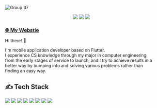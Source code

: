 ![Group 37](https://github.com/ParrottKim/ParrottKim/assets/83802425/0aafe73a-71b3-4094-992c-dee31a803c7f)
<div align=center>
<a href="https://instagram.com/parrottkim_/"><img src="https://img.shields.io/badge/Instagram-E4405F?style=for-the-badge&logo=Instagram&logoColor=white"/></a>
<a href="https://www.linkedin.com/in/parrott-kim-40701823b/"><img src="https://img.shields.io/badge/LinkedIn-0A66C2?style=for-the-badge&logo=LinkedIn&logoColor=white"/></a>
<a href="mailto:parrottkim21@gmail.com"><img src="https://img.shields.io/badge/Gmail-EA4335?style=for-the-badge&logo=Gmail&logoColor=white"/></a>
</div>
  
### [🌐 My Webstie](https://parrottkim.github.io) 

Hi there! 👋

I'm mobile application developer based on Flutter.</br>
I experience CS knowledge through my major in computer engineering, from the early stages of service to launch, and I try to achieve results in a better way by bumping into and solving various problems rather than finding an easy way.


## ✍️ Tech Stack
<img src="https://img.shields.io/badge/Flutter-02569B?style=for-the-badge&logo=Flutter&logoColor=white"/> <img src="https://img.shields.io/badge/Dart-0175C2?style=for-the-badge&logo=Dart&logoColor=white"/> <img src="https://img.shields.io/badge/Javascript-F7DF1E?style=for-the-badge&logo=Javascript&logoColor=black"/> <img src="https://img.shields.io/badge/C Sharp-239120?style=for-the-badge&logo=C Sharp&logoColor=white"/> <img src="https://img.shields.io/badge/Firebase-FFCA28?style=for-the-badge&logo=Firebase&logoColor=black"/> <img src="https://img.shields.io/badge/Google Cloud-4285F4?style=for-the-badge&logo=Google Cloud&logoColor=white"/> <img src="https://img.shields.io/badge/Node.js-339933?style=for-the-badge&logo=Node.js&logoColor=white"/> <img src="https://img.shields.io/badge/Express-000000?style=for-the-badge&logo=Express&logoColor=white"/>

<!--![Anurag's GitHub stats](https://github-readme-stats.vercel.app/api?username=ParrottKim)
[![Top Langs](https://github-readme-stats.vercel.app/api/top-langs/?username=ParrottKim&layout=compact&hide=javascript)](https://github.com/ParrottKim)-->
